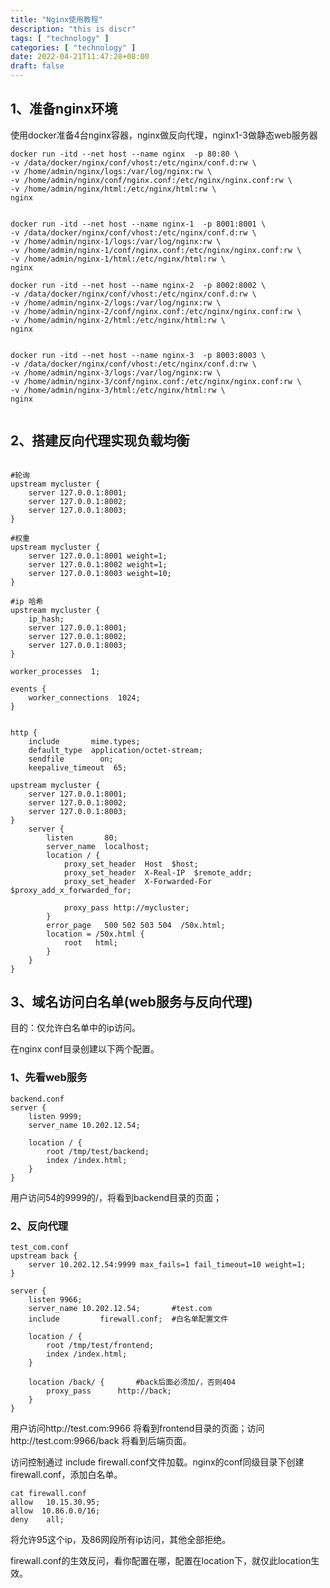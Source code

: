 ```yaml
---
title: "Nginx使用教程"
description: "this is discr"
tags: [ "technology" ]
categories: [ "technology" ]
date: 2022-04-21T11:47:28+08:00
draft: false
---
```


## 1、准备nginx环境

使用docker准备4台nginx容器，nginx做反向代理，nginx1-3做静态web服务器



```
docker run -itd --net host --name nginx  -p 80:80 \
-v /data/docker/nginx/conf/vhost:/etc/nginx/conf.d:rw \
-v /home/admin/nginx/logs:/var/log/nginx:rw \
-v /home/admin/nginx/conf/nginx.conf:/etc/nginx/nginx.conf:rw \
-v /home/admin/nginx/html:/etc/nginx/html:rw \
nginx


docker run -itd --net host --name nginx-1  -p 8001:8001 \
-v /data/docker/nginx/conf/vhost:/etc/nginx/conf.d:rw \
-v /home/admin/nginx-1/logs:/var/log/nginx:rw \
-v /home/admin/nginx-1/conf/nginx.conf:/etc/nginx/nginx.conf:rw \
-v /home/admin/nginx-1/html:/etc/nginx/html:rw \
nginx

docker run -itd --net host --name nginx-2  -p 8002:8002 \
-v /data/docker/nginx/conf/vhost:/etc/nginx/conf.d:rw \
-v /home/admin/nginx-2/logs:/var/log/nginx:rw \
-v /home/admin/nginx-2/conf/nginx.conf:/etc/nginx/nginx.conf:rw \
-v /home/admin/nginx-2/html:/etc/nginx/html:rw \
nginx


docker run -itd --net host --name nginx-3  -p 8003:8003 \
-v /data/docker/nginx/conf/vhost:/etc/nginx/conf.d:rw \
-v /home/admin/nginx-3/logs:/var/log/nginx:rw \
-v /home/admin/nginx-3/conf/nginx.conf:/etc/nginx/nginx.conf:rw \
-v /home/admin/nginx-3/html:/etc/nginx/html:rw \
nginx


```



## 2、搭建反向代理实现负载均衡

```

#轮询
upstream mycluster {
    server 127.0.0.1:8001;
    server 127.0.0.1:8002;
    server 127.0.0.1:8003;
}

#权重
upstream mycluster {
    server 127.0.0.1:8001 weight=1;
    server 127.0.0.1:8002 weight=1;
    server 127.0.0.1:8003 weight=10;
}

#ip 哈希
upstream mycluster {
    ip_hash;
    server 127.0.0.1:8001;
    server 127.0.0.1:8002;
    server 127.0.0.1:8003;
}

worker_processes  1;

events {
    worker_connections  1024;
}


http {
    include       mime.types;
    default_type  application/octet-stream;
    sendfile        on;
    keepalive_timeout  65;

upstream mycluster {
    server 127.0.0.1:8001;
    server 127.0.0.1:8002;
    server 127.0.0.1:8003;
}
    server {
        listen       80;
        server_name  localhost;
        location / {
            proxy_set_header  Host  $host;
            proxy_set_header  X-Real-IP  $remote_addr;
            proxy_set_header  X-Forwarded-For  $proxy_add_x_forwarded_for;

            proxy_pass http://mycluster;
        }
        error_page   500 502 503 504  /50x.html;
        location = /50x.html {
            root   html;
        }
    }
}
```

## 3、域名访问白名单(web服务与反向代理)

目的：仅允许白名单中的ip访问。

在nginx conf目录创建以下两个配置。

### 1、先看web服务

```
backend.conf
server {
    listen 9999;
    server_name 10.202.12.54;

    location / {
        root /tmp/test/backend;
        index /index.html;
    }
}
```

用户访问54的9999的/，将看到backend目录的页面；

### 2、反向代理



```
test_com.conf
upstream back {
    server 10.202.12.54:9999 max_fails=1 fail_timeout=10 weight=1;
}

server {
    listen 9966;
    server_name 10.202.12.54;		#test.com
    include         firewall.conf;	#白名单配置文件

    location / {
        root /tmp/test/frontend;
        index /index.html;
    }

    location /back/ {		#back后面必须加/，否则404
        proxy_pass      http://back;
    }
}
```

用户访问http://test.com:9966 将看到frontend目录的页面；访问http://test.com:9966/back 将看到后端页面。

访问控制通过 include   firewall.conf文件加载。nginx的conf同级目录下创建firewall.conf，添加白名单。

```
cat firewall.conf
allow   10.15.30.95;
allow  10.86.0.0/16;
deny    all;
```

将允许95这个ip，及86网段所有ip访问，其他全部拒绝。

firewall.conf的生效反问，看你配置在哪，配置在location下，就仅此location生效。
